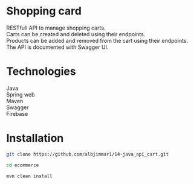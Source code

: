 # Shopping card

RESTfull API to manage shopping carts.<br>
Carts can be created and deleted using their endpoints.<br>
Products can be added and removed from the cart using their endpoints.<br>
The API is documented with Swagger UI.

# Technologies

Java<br>
Spring web<br>
Maven<br>
Swagger<br>
Firebase<br>

# Installation

```sh
git clone https://github.com/albjimmar1/14-java_api_cart.git
```
```sh
cd ecommerce
```
```sh
mvn clean install
```